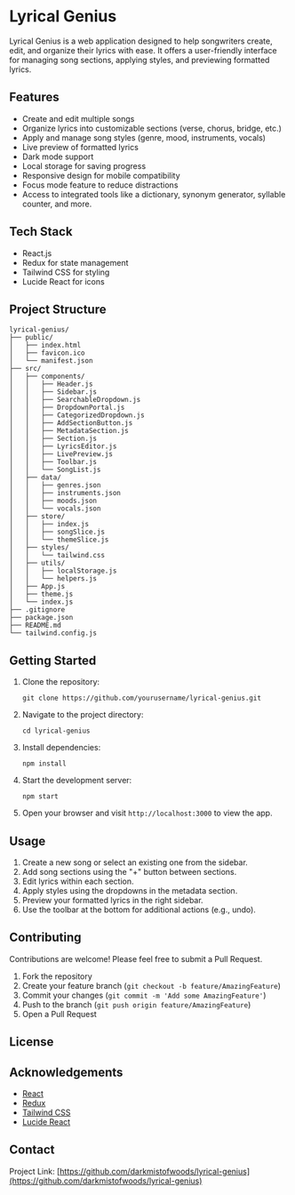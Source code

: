 # Lyrical Genius

Lyrical Genius is a web application designed to help songwriters create, edit, and organize their lyrics with ease. It offers a user-friendly interface for managing song sections, applying styles, and previewing formatted lyrics.

## Features

- Create and edit multiple songs
- Organize lyrics into customizable sections (verse, chorus, bridge, etc.)
- Apply and manage song styles (genre, mood, instruments, vocals)
- Live preview of formatted lyrics
- Dark mode support
- Local storage for saving progress
- Responsive design for mobile compatibility
- Focus mode feature to reduce distractions
- Access to integrated tools like a dictionary, synonym generator, syllable counter, and more.

## Tech Stack

- React.js
- Redux for state management
- Tailwind CSS for styling
- Lucide React for icons

## Project Structure

```
lyrical-genius/
├── public/
│   ├── index.html
│   ├── favicon.ico
│   └── manifest.json
├── src/
│   ├── components/
│   │   ├── Header.js
│   │   ├── Sidebar.js
│   │   ├── SearchableDropdown.js
│   │   ├── DropdownPortal.js
│   │   ├── CategorizedDropdown.js
│   │   ├── AddSectionButton.js
│   │   ├── MetadataSection.js
│   │   ├── Section.js
│   │   ├── LyricsEditor.js
│   │   ├── LivePreview.js
│   │   ├── Toolbar.js
│   │   └── SongList.js
│   ├── data/
│   │   ├── genres.json
│   │   ├── instruments.json
│   │   ├── moods.json
│   │   └── vocals.json
│   ├── store/
│   │   ├── index.js
│   │   ├── songSlice.js
│   │   └── themeSlice.js
│   ├── styles/
│   │   └── tailwind.css
│   ├── utils/
│   │   ├── localStorage.js
│   │   └── helpers.js
│   ├── App.js
│   ├── theme.js
│   └── index.js
├── .gitignore
├── package.json
├── README.md
└── tailwind.config.js
```

## Getting Started

1. Clone the repository:
   ```
   git clone https://github.com/yourusername/lyrical-genius.git
   ```

2. Navigate to the project directory:
   ```
   cd lyrical-genius
   ```

3. Install dependencies:
   ```
   npm install
   ```

4. Start the development server:
   ```
   npm start
   ```

5. Open your browser and visit `http://localhost:3000` to view the app.

## Usage

1. Create a new song or select an existing one from the sidebar.
2. Add song sections using the "+" button between sections.
3. Edit lyrics within each section.
4. Apply styles using the dropdowns in the metadata section.
5. Preview your formatted lyrics in the right sidebar.
6. Use the toolbar at the bottom for additional actions (e.g., undo).

## Contributing

Contributions are welcome! Please feel free to submit a Pull Request.

1. Fork the repository
2. Create your feature branch (`git checkout -b feature/AmazingFeature`)
3. Commit your changes (`git commit -m 'Add some AmazingFeature'`)
4. Push to the branch (`git push origin feature/AmazingFeature`)
5. Open a Pull Request

## License



## Acknowledgements

- [React](https://reactjs.org/)
- [Redux](https://redux.js.org/)
- [Tailwind CSS](https://tailwindcss.com/)
- [Lucide React](https://lucide.dev/)

## Contact

Project Link: [https://github.com/darkmistofwoods/lyrical-genius](https://github.com/darkmistofwoods/lyrical-genius)
